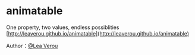 # animatable

One property, two values, endless possiblities [http://leaverou.github.io/animatable](http://leaverou.github.io/animatable)

Author：[@Lea Verou](https://github.com/LeaVerou)